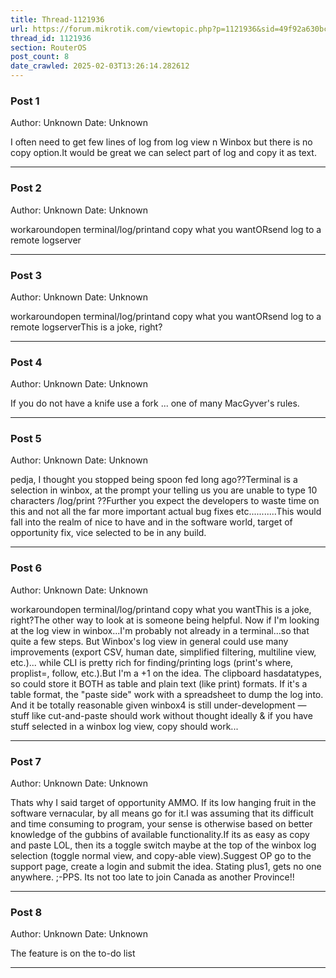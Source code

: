 ```yaml
---
title: Thread-1121936
url: https://forum.mikrotik.com/viewtopic.php?p=1121936&sid=49f92a630bc7970d8ca50523be880e8f#p1121936
thread_id: 1121936
section: RouterOS
post_count: 8
date_crawled: 2025-02-03T13:26:14.282612
---
```


### Post 1
Author: Unknown
Date: Unknown

I often need to get few lines of log from log view n Winbox but there is no copy option.It would be great we can select part of log and copy it as text.

---
### Post 2
Author: Unknown
Date: Unknown

workaroundopen terminal/log/printand copy what you wantORsend log to a remote logserver

---
### Post 3
Author: Unknown
Date: Unknown

workaroundopen terminal/log/printand copy what you wantORsend log to a remote logserverThis is a joke, right?

---
### Post 4
Author: Unknown
Date: Unknown

If you do not have a knife use a fork ... one of many MacGyver's rules.

---
### Post 5
Author: Unknown
Date: Unknown

pedja,  I thought you stopped being spoon fed long ago??Terminal is a selection in winbox, at the prompt your telling us  you are unable to type 10 characters  /log/print  ??Further you expect the developers to waste time on this and not all the far more important actual bug fixes etc...........This would fall into the realm of nice to have and in the software world,  target of opportunity fix, vice selected to be in any build.

---
### Post 6
Author: Unknown
Date: Unknown

workaroundopen terminal/log/printand copy what you wantThis is a joke, right?The other way to look at is someone being helpful.   Now if I'm looking at the log view in winbox...I'm probably not already in a terminal...so that quite a few steps.  But Winbox's log view in general could use many improvements (export CSV, human date, simplified filtering, multiline view, etc.)... while CLI is pretty rich for finding/printing logs (print's where, proplist=, follow, etc.).But I'm a +1 on the idea.  The clipboard hasdatatypes, so could store it BOTH as table and plain text (like print) formats.  If it's a table format, the "paste side" work with a spreadsheet to dump the log into.  And it be totally reasonable given winbox4 is still under-development — stuff like cut-and-paste should work without thought ideally & if you have stuff selected in a winbox log view, copy should work...

---
### Post 7
Author: Unknown
Date: Unknown

Thats why I said target of opportunity AMMO.  If its low hanging fruit in the software vernacular, by all means go for it.I was assuming that its difficult and time consuming to program, your sense is otherwise based on better knowledge of the gubbins of available functionality.If its as easy as copy and paste LOL, then its a toggle switch maybe at the top of the winbox log selection (toggle normal view, and copy-able view).Suggest OP go to the support page, create a login and submit the idea.  Stating plus1,  gets no one anywhere. ;-PPS.  Its not too late to join Canada as another Province!!

---
### Post 8
Author: Unknown
Date: Unknown

The feature is on the to-do list

---
